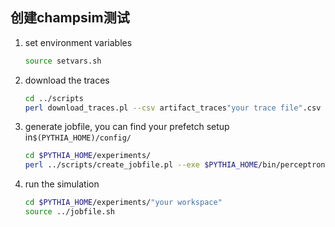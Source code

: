 ## 创建champsim测试

1. set environment variables
    ```bash
    source setvars.sh
    ```

2. download the traces
    ```bash
    cd ../scripts
    perl download_traces.pl --csv artifact_traces"your trace file".csv --dir ../traces/
    ```
3. generate jobfile, you can find your prefetch setup in`$(PYTHIA_HOME)/config/`
    ```bash
    cd $PYTHIA_HOME/experiments/
    perl ../scripts/create_jobfile.pl --exe $PYTHIA_HOME/bin/perceptron-multi-multi-no-ship-1core --tlist MICRO21_1C"your task list".tlist --exp MICRO21_1C"your exp file".exp --local 1 > jobfile.sh
    ```
4. run the simulation
    ```bash
    cd $PYTHIA_HOME/experiments/"your workspace"
    source ../jobfile.sh
    ```
    